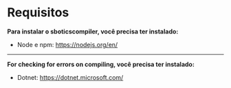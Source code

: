 # Requisitos

**Para instalar o sboticscompiler, você precisa ter instalado:**
- Node e npm: https://nodejs.org/en/

---

**For checking for errors on compiling, você precisa ter instalado:**
- Dotnet: https://dotnet.microsoft.com/
